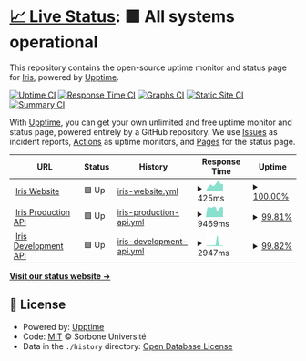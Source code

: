 # [📈 Live Status](https://dioptra-io.github.io/iris-uptime): <!--live status--> **🟩 All systems operational**

This repository contains the open-source uptime monitor and status page for [Iris](https://iris.dioptra.io/), powered by [Upptime](https://github.com/upptime/upptime).

[![Uptime CI](https://github.com/dioptra-io/iris-uptime/workflows/Uptime%20CI/badge.svg)](https://github.com/dioptra-io/iris-uptime/actions?query=workflow%3A%22Uptime+CI%22)
[![Response Time CI](https://github.com/dioptra-io/iris-uptime/workflows/Response%20Time%20CI/badge.svg)](https://github.com/dioptra-io/iris-uptime/actions?query=workflow%3A%22Response+Time+CI%22)
[![Graphs CI](https://github.com/dioptra-io/iris-uptime/workflows/Graphs%20CI/badge.svg)](https://github.com/dioptra-io/iris-uptime/actions?query=workflow%3A%22Graphs+CI%22)
[![Static Site CI](https://github.com/dioptra-io/iris-uptime/workflows/Static%20Site%20CI/badge.svg)](https://github.com/dioptra-io/iris-uptime/actions?query=workflow%3A%22Static+Site+CI%22)
[![Summary CI](https://github.com/dioptra-io/iris-uptime/workflows/Summary%20CI/badge.svg)](https://github.com/dioptra-io/iris-uptime/actions?query=workflow%3A%22Summary+CI%22)

With [Upptime](https://upptime.js.org), you can get your own unlimited and free uptime monitor and status page, powered entirely by a GitHub repository. We use [Issues](https://github.com/dioptra-io/iris-uptime/issues) as incident reports, [Actions](https://github.com/dioptra-io/iris-uptime/actions) as uptime monitors, and [Pages](https://dioptra-io.github.io/iris-uptime) for the status page.

<!--start: status pages-->
<!-- This summary is generated by Upptime (https://github.com/upptime/upptime) -->
<!-- Do not edit this manually, your changes will be overwritten -->
<!-- prettier-ignore -->
| URL | Status | History | Response Time | Uptime |
| --- | ------ | ------- | ------------- | ------ |
| <img alt="" src="https://icons.duckduckgo.com/ip3/iris.dioptra.io.ico" height="13"> [Iris Website](https://iris.dioptra.io) | 🟩 Up | [iris-website.yml](https://github.com/dioptra-io/iris-uptime/commits/HEAD/history/iris-website.yml) | <details><summary><img alt="Response time graph" src="./graphs/iris-website/response-time-week.png" height="20"> 425ms</summary><br><a href="https://dioptra-io.github.io/iris-uptime/history/iris-website"><img alt="Response time 318" src="https://img.shields.io/endpoint?url=https%3A%2F%2Fraw.githubusercontent.com%2Fdioptra-io%2Firis-uptime%2FHEAD%2Fapi%2Firis-website%2Fresponse-time.json"></a><br><a href="https://dioptra-io.github.io/iris-uptime/history/iris-website"><img alt="24-hour response time 651" src="https://img.shields.io/endpoint?url=https%3A%2F%2Fraw.githubusercontent.com%2Fdioptra-io%2Firis-uptime%2FHEAD%2Fapi%2Firis-website%2Fresponse-time-day.json"></a><br><a href="https://dioptra-io.github.io/iris-uptime/history/iris-website"><img alt="7-day response time 425" src="https://img.shields.io/endpoint?url=https%3A%2F%2Fraw.githubusercontent.com%2Fdioptra-io%2Firis-uptime%2FHEAD%2Fapi%2Firis-website%2Fresponse-time-week.json"></a><br><a href="https://dioptra-io.github.io/iris-uptime/history/iris-website"><img alt="30-day response time 344" src="https://img.shields.io/endpoint?url=https%3A%2F%2Fraw.githubusercontent.com%2Fdioptra-io%2Firis-uptime%2FHEAD%2Fapi%2Firis-website%2Fresponse-time-month.json"></a><br><a href="https://dioptra-io.github.io/iris-uptime/history/iris-website"><img alt="1-year response time 328" src="https://img.shields.io/endpoint?url=https%3A%2F%2Fraw.githubusercontent.com%2Fdioptra-io%2Firis-uptime%2FHEAD%2Fapi%2Firis-website%2Fresponse-time-year.json"></a></details> | <details><summary><a href="https://dioptra-io.github.io/iris-uptime/history/iris-website">100.00%</a></summary><a href="https://dioptra-io.github.io/iris-uptime/history/iris-website"><img alt="All-time uptime 100.00%" src="https://img.shields.io/endpoint?url=https%3A%2F%2Fraw.githubusercontent.com%2Fdioptra-io%2Firis-uptime%2FHEAD%2Fapi%2Firis-website%2Fuptime.json"></a><br><a href="https://dioptra-io.github.io/iris-uptime/history/iris-website"><img alt="24-hour uptime 100.00%" src="https://img.shields.io/endpoint?url=https%3A%2F%2Fraw.githubusercontent.com%2Fdioptra-io%2Firis-uptime%2FHEAD%2Fapi%2Firis-website%2Fuptime-day.json"></a><br><a href="https://dioptra-io.github.io/iris-uptime/history/iris-website"><img alt="7-day uptime 100.00%" src="https://img.shields.io/endpoint?url=https%3A%2F%2Fraw.githubusercontent.com%2Fdioptra-io%2Firis-uptime%2FHEAD%2Fapi%2Firis-website%2Fuptime-week.json"></a><br><a href="https://dioptra-io.github.io/iris-uptime/history/iris-website"><img alt="30-day uptime 100.00%" src="https://img.shields.io/endpoint?url=https%3A%2F%2Fraw.githubusercontent.com%2Fdioptra-io%2Firis-uptime%2FHEAD%2Fapi%2Firis-website%2Fuptime-month.json"></a><br><a href="https://dioptra-io.github.io/iris-uptime/history/iris-website"><img alt="1-year uptime 100.00%" src="https://img.shields.io/endpoint?url=https%3A%2F%2Fraw.githubusercontent.com%2Fdioptra-io%2Firis-uptime%2FHEAD%2Fapi%2Firis-website%2Fuptime-year.json"></a></details>
| <img alt="" src="https://icons.duckduckgo.com/ip3/api.iris.dioptra.io.ico" height="13"> [Iris Production API](https://api.iris.dioptra.io/status) | 🟩 Up | [iris-production-api.yml](https://github.com/dioptra-io/iris-uptime/commits/HEAD/history/iris-production-api.yml) | <details><summary><img alt="Response time graph" src="./graphs/iris-production-api/response-time-week.png" height="20"> 9469ms</summary><br><a href="https://dioptra-io.github.io/iris-uptime/history/iris-production-api"><img alt="Response time 7168" src="https://img.shields.io/endpoint?url=https%3A%2F%2Fraw.githubusercontent.com%2Fdioptra-io%2Firis-uptime%2FHEAD%2Fapi%2Firis-production-api%2Fresponse-time.json"></a><br><a href="https://dioptra-io.github.io/iris-uptime/history/iris-production-api"><img alt="24-hour response time 9862" src="https://img.shields.io/endpoint?url=https%3A%2F%2Fraw.githubusercontent.com%2Fdioptra-io%2Firis-uptime%2FHEAD%2Fapi%2Firis-production-api%2Fresponse-time-day.json"></a><br><a href="https://dioptra-io.github.io/iris-uptime/history/iris-production-api"><img alt="7-day response time 9469" src="https://img.shields.io/endpoint?url=https%3A%2F%2Fraw.githubusercontent.com%2Fdioptra-io%2Firis-uptime%2FHEAD%2Fapi%2Firis-production-api%2Fresponse-time-week.json"></a><br><a href="https://dioptra-io.github.io/iris-uptime/history/iris-production-api"><img alt="30-day response time 10077" src="https://img.shields.io/endpoint?url=https%3A%2F%2Fraw.githubusercontent.com%2Fdioptra-io%2Firis-uptime%2FHEAD%2Fapi%2Firis-production-api%2Fresponse-time-month.json"></a><br><a href="https://dioptra-io.github.io/iris-uptime/history/iris-production-api"><img alt="1-year response time 7764" src="https://img.shields.io/endpoint?url=https%3A%2F%2Fraw.githubusercontent.com%2Fdioptra-io%2Firis-uptime%2FHEAD%2Fapi%2Firis-production-api%2Fresponse-time-year.json"></a></details> | <details><summary><a href="https://dioptra-io.github.io/iris-uptime/history/iris-production-api">99.81%</a></summary><a href="https://dioptra-io.github.io/iris-uptime/history/iris-production-api"><img alt="All-time uptime 97.53%" src="https://img.shields.io/endpoint?url=https%3A%2F%2Fraw.githubusercontent.com%2Fdioptra-io%2Firis-uptime%2FHEAD%2Fapi%2Firis-production-api%2Fuptime.json"></a><br><a href="https://dioptra-io.github.io/iris-uptime/history/iris-production-api"><img alt="24-hour uptime 100.00%" src="https://img.shields.io/endpoint?url=https%3A%2F%2Fraw.githubusercontent.com%2Fdioptra-io%2Firis-uptime%2FHEAD%2Fapi%2Firis-production-api%2Fuptime-day.json"></a><br><a href="https://dioptra-io.github.io/iris-uptime/history/iris-production-api"><img alt="7-day uptime 99.81%" src="https://img.shields.io/endpoint?url=https%3A%2F%2Fraw.githubusercontent.com%2Fdioptra-io%2Firis-uptime%2FHEAD%2Fapi%2Firis-production-api%2Fuptime-week.json"></a><br><a href="https://dioptra-io.github.io/iris-uptime/history/iris-production-api"><img alt="30-day uptime 99.40%" src="https://img.shields.io/endpoint?url=https%3A%2F%2Fraw.githubusercontent.com%2Fdioptra-io%2Firis-uptime%2FHEAD%2Fapi%2Firis-production-api%2Fuptime-month.json"></a><br><a href="https://dioptra-io.github.io/iris-uptime/history/iris-production-api"><img alt="1-year uptime 97.71%" src="https://img.shields.io/endpoint?url=https%3A%2F%2Fraw.githubusercontent.com%2Fdioptra-io%2Firis-uptime%2FHEAD%2Fapi%2Firis-production-api%2Fuptime-year.json"></a></details>
| <img alt="" src="https://icons.duckduckgo.com/ip3/api.dev.iris.dioptra.io.ico" height="13"> [Iris Development API](https://api.dev.iris.dioptra.io/status) | 🟩 Up | [iris-development-api.yml](https://github.com/dioptra-io/iris-uptime/commits/HEAD/history/iris-development-api.yml) | <details><summary><img alt="Response time graph" src="./graphs/iris-development-api/response-time-week.png" height="20"> 2947ms</summary><br><a href="https://dioptra-io.github.io/iris-uptime/history/iris-development-api"><img alt="Response time 1256" src="https://img.shields.io/endpoint?url=https%3A%2F%2Fraw.githubusercontent.com%2Fdioptra-io%2Firis-uptime%2FHEAD%2Fapi%2Firis-development-api%2Fresponse-time.json"></a><br><a href="https://dioptra-io.github.io/iris-uptime/history/iris-development-api"><img alt="24-hour response time 750" src="https://img.shields.io/endpoint?url=https%3A%2F%2Fraw.githubusercontent.com%2Fdioptra-io%2Firis-uptime%2FHEAD%2Fapi%2Firis-development-api%2Fresponse-time-day.json"></a><br><a href="https://dioptra-io.github.io/iris-uptime/history/iris-development-api"><img alt="7-day response time 2947" src="https://img.shields.io/endpoint?url=https%3A%2F%2Fraw.githubusercontent.com%2Fdioptra-io%2Firis-uptime%2FHEAD%2Fapi%2Firis-development-api%2Fresponse-time-week.json"></a><br><a href="https://dioptra-io.github.io/iris-uptime/history/iris-development-api"><img alt="30-day response time 1663" src="https://img.shields.io/endpoint?url=https%3A%2F%2Fraw.githubusercontent.com%2Fdioptra-io%2Firis-uptime%2FHEAD%2Fapi%2Firis-development-api%2Fresponse-time-month.json"></a><br><a href="https://dioptra-io.github.io/iris-uptime/history/iris-development-api"><img alt="1-year response time 1376" src="https://img.shields.io/endpoint?url=https%3A%2F%2Fraw.githubusercontent.com%2Fdioptra-io%2Firis-uptime%2FHEAD%2Fapi%2Firis-development-api%2Fresponse-time-year.json"></a></details> | <details><summary><a href="https://dioptra-io.github.io/iris-uptime/history/iris-development-api">99.82%</a></summary><a href="https://dioptra-io.github.io/iris-uptime/history/iris-development-api"><img alt="All-time uptime 96.87%" src="https://img.shields.io/endpoint?url=https%3A%2F%2Fraw.githubusercontent.com%2Fdioptra-io%2Firis-uptime%2FHEAD%2Fapi%2Firis-development-api%2Fuptime.json"></a><br><a href="https://dioptra-io.github.io/iris-uptime/history/iris-development-api"><img alt="24-hour uptime 100.00%" src="https://img.shields.io/endpoint?url=https%3A%2F%2Fraw.githubusercontent.com%2Fdioptra-io%2Firis-uptime%2FHEAD%2Fapi%2Firis-development-api%2Fuptime-day.json"></a><br><a href="https://dioptra-io.github.io/iris-uptime/history/iris-development-api"><img alt="7-day uptime 99.82%" src="https://img.shields.io/endpoint?url=https%3A%2F%2Fraw.githubusercontent.com%2Fdioptra-io%2Firis-uptime%2FHEAD%2Fapi%2Firis-development-api%2Fuptime-week.json"></a><br><a href="https://dioptra-io.github.io/iris-uptime/history/iris-development-api"><img alt="30-day uptime 99.39%" src="https://img.shields.io/endpoint?url=https%3A%2F%2Fraw.githubusercontent.com%2Fdioptra-io%2Firis-uptime%2FHEAD%2Fapi%2Firis-development-api%2Fuptime-month.json"></a><br><a href="https://dioptra-io.github.io/iris-uptime/history/iris-development-api"><img alt="1-year uptime 97.73%" src="https://img.shields.io/endpoint?url=https%3A%2F%2Fraw.githubusercontent.com%2Fdioptra-io%2Firis-uptime%2FHEAD%2Fapi%2Firis-development-api%2Fuptime-year.json"></a></details>

<!--end: status pages-->

[**Visit our status website →**](https://dioptra-io.github.io/iris-uptime)

## 📄 License

- Powered by: [Upptime](https://github.com/upptime/upptime)
- Code: [MIT](./LICENSE) © Sorbone Université
- Data in the `./history` directory: [Open Database License](https://opendatacommons.org/licenses/odbl/1-0/)
